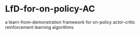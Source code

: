 # LfD-for-on-policy-AC
a learn-from-demonstration framework for on-policy actor-critic reinforcement learning algorithms
